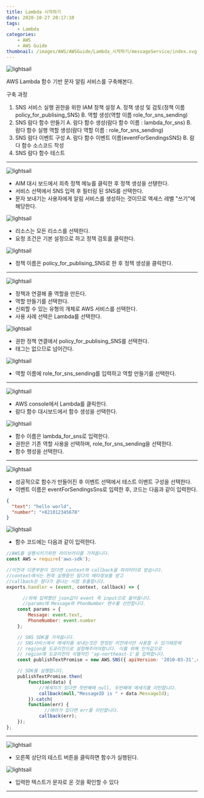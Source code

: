 ```yaml
---
title: Lambda 시작하기
date: 2020-10-27 20:17:10
tags:
    - Lambda
categories:
    - AWS
    - AWS Guide
thumbnail: /images/AWS/AWSGuide/Lambda_시작하기/messageService/index.svg
---
```


![lightsail](/images/AWS/AWSGuide/Lambda_시작하기/messageService/index.svg)

AWS Lambda 함수 기반 문자 알림 서비스를 구축해본다.

구축 과정
1. SNS 서비스 실행 권한을 위한 IAM 정책 설정
    A. 정책 생성 및 검토(정책 이름 policy_for_publising_SNS)
    B. 역할 생성(역할 이름 role_for_sns_sending)
2. SNS 람다 함수 만들기
    A. 람다 함수 생성(람다 함수 이름 : lambda_for_sns)
    B. 람다 함수 실행 역할 생성(람다 역할 이름 : role_for_sns_sending)
3. SNS 람다 이벤트 구성
    A. 람다 함수 이벤트 이름(eventForSendingsSNS)
    B. 람다 함수 소스코드 작성
4. SNS 람다 함수 테스트

---------------------------------------

![lightsail](/images/AWS/AWSGuide/Lambda_시작하기/messageService/lambdaStart.jpg)

- AIM 대시 보드에서 죄측 정책 메뉴를 클릭한 후 정책 생성을 선탣한다.
- 서비스 선택에서 SNS 입력 후 필터링 된 SNS를 선택한다.
- 문자 보내기는 사용자에게 알림 서비스를 생성하는 것이므로 액세스 레벨 "쓰기"에 해당한다.


![lightsail](/images/AWS/AWSGuide/Lambda_시작하기/messageService/lambdaStart1.jpg)

- 리소스는 모든 리소스를 선택한다.
- 요청 조건은 기본 설정으로 하고 정책 검토를 클릭한다.


![lightsail](/images/AWS/AWSGuide/Lambda_시작하기/messageService/lambdaStart2.jpg)

- 정책 이름은 policy_for_publising_SNS로 한 후 정책 생성을 클릭한다.


---------------------------------------

![lightsail](/images/AWS/AWSGuide/Lambda_시작하기/messageService/lambdaStart3.jpg)

- 정책과 연결해 줄 역할을 만든다.
- 역할 만들기를 선택한다.
- 신뢰할 수 있는 유형의 개체로 AWS 서비스를 선택한다.
- 사용 사례 선택은 Lambda를 선택한다.


![lightsail](/images/AWS/AWSGuide/Lambda_시작하기/messageService/lambdaStart4.jpg)

- 권한 정책 연결에서 policy_for_publising_SNS를 선택한다.
- 태그는 없으므로 넘어간다.


![lightsail](/images/AWS/AWSGuide/Lambda_시작하기/messageService/lambdaStart5.jpg)

- 역할 이름에 role_for_sns_sending를 입력하고 역할 만들기를 선택한다.

---------------------------------------

![lightsail](/images/AWS/AWSGuide/Lambda_시작하기/messageService/lambdaStart6.jpg)

- AWS console에서 Lambda를 클릭한다.
- 람다 함수 대시보드에서 함수 생성을 선택한다.


![lightsail](/images/AWS/AWSGuide/Lambda_시작하기/messageService/lambdaStart7.jpg)

- 함수 이름은 lambda_for_sns로 입력한다.
- 권한은 기존 역할 사용을 선택하며, role_for_sns_sending을 선택한다.
- 함수 행성을 선택한다.

---------------------------------------

![lightsail](/images/AWS/AWSGuide/Lambda_시작하기/messageService/lambdaStart8.jpg)

- 성공적으로 함수가 만들어진 후 이벤트 선택에서 테스트 이벤트 구성을 선택한다.
- 이벤트 이름은 eventForSendingsSns로 입력한 후, 코드는 다음과 같이 입력한다.

``` json
{
  "text": "hello world",
  "number": "+821012345678"
}
```


![lightsail](/images/AWS/AWSGuide/Lambda_시작하기/messageService/lambdaStart9.jpg)

- 함수 코드에는 다음과 같이 입력한다.

``` javascript
//AWS를 실행시키기위한 라이브러리를 가져옵니다.
const AWS = require('aws-sdk');

//이전과 다른부분이 있다면 context와 callback을 파라미터로 받습니다.
//context에서는 현재 실행중인 람다의 메타정보를 받고
//callback은 람다가 끝나는 시점 호출합니다.
exports.handler = (event, context, callback) => {

	  //위에 입력했던 json값이 event 즉 input으로 들어옵니다.
	  //params에 Message와 PhonNumber 변수를 선언합니다.
    const params = {
        Message: event.text,
        PhoneNumber: event.number
    };

    // SNS SDK를 가져옵니다.
    // SNS서비스에서 메세지를 보내는것은 한정된 리전에서만 사용할 수 있기때문에
    // region을 도쿄리전으로 설정해주어야합니다. 이를 위해 인자값으로
    // region에 도쿄리전의 식별자인 'ap-northeast-1'을 입력합니다.
    const publishTextPromise = new AWS.SNS({ apiVersion: '2010-03-31',region: 'ap-northeast-1'}).publish(params).promise();

    // SDK를 실행합니다.
    publishTextPromise.then(
        function(data) {
            //메세지가 있다면 첫번째에 null, 두번째에 메세지를 리턴합니다.
            callback(null,"MessageID is " + data.MessageId);
        }).catch(
        function(err) {
			  //에러가 있다면 err를 리턴합니다.
            callback(err);
    });
};
``` 

---------------------------------------

![lightsail](/images/AWS/AWSGuide/Lambda_시작하기/messageService/lambdaStart10.jpg)

- 오른쪽 상단의 테스트 버튼을 클릭하면 함수가 실행된다.


![lightsail](/images/AWS/AWSGuide/Lambda_시작하기/messageService/lambdaStart11.jpg)

- 입력한 텍스트가 문자로 온 것을 확인할 수 있다

---------------------------------------
